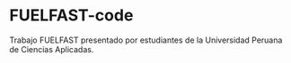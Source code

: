 # FUELFAST-code
Trabajo FUELFAST presentado por estudiantes de la Universidad Peruana de Ciencias Aplicadas. 
